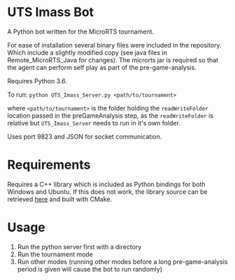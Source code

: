 # UTS Imass Bot

A Python bot written for the MicroRTS tournament.

For ease of installation several binary files were included in the repository.
Which include a slightly modified copy (see java files in Remote_MicroRTS_Java for changes).
The microrts jar is required so that the agent can perform self play as part of the pre-game-analysis.

Requires Python 3.6.

To run:
`python UTS_Imass_Server.py <path/to/tournament>`

where `<path/to/tournament>` is the folder holding the `readWriteFolder` location passed in the preGameAnalysis step, as the `readWriteFolder` is relative but `UTS_Imass_Server` needs to run in it's own folder.

Uses port 9823 and JSON for socket communication.

# Requirements

Requires a C++ library which is included as Python bindings for both Windows and Ubuntu. If this does not work, the library source can be retrieved [here](https://github.com/narsue/BLJPS_Python) and built with CMake.


# Usage
1. Run the python server first with a directory
2. Run the tournament mode
3. Run other modes (running other modes before a long pre-game-analysis period is given will cause the bot to run randomly)